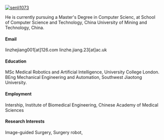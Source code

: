 

[![senli1073](https://img.shields.io/badge/senli1073-github-blue?logo=github)](https://github.com/senli1073)

He is currently pursuing a Master's Degree in Computer Scienc, at School of Computer Science and Technology, China University of Mining and Technology, China.

#### Email
linzhejiang001[at]126.com
linzhe.jiang.23[at]ac.uk

#### Education
MSc Medical Robotics and Artificial Intelligence, University College London.
BEng Mechanical Engineering and Automation, Southwest Jiaotong University.

#### Employment 
Intership, Institute of Biomedical Engineering, Chinese Academy of Medical Sciences


#### Research Interests
Image-guided Surgery, Surgery robot, 